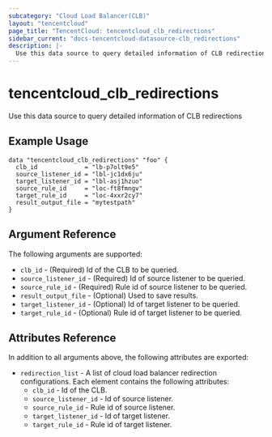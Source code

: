 ```yaml
---
subcategory: "Cloud Load Balancer(CLB)"
layout: "tencentcloud"
page_title: "TencentCloud: tencentcloud_clb_redirections"
sidebar_current: "docs-tencentcloud-datasource-clb_redirections"
description: |-
  Use this data source to query detailed information of CLB redirections
---
```


# tencentcloud_clb_redirections

Use this data source to query detailed information of CLB redirections

## Example Usage

```hcl
data "tencentcloud_clb_redirections" "foo" {
  clb_id             = "lb-p7olt9e5"
  source_listener_id = "lbl-jc1dx6ju"
  target_listener_id = "lbl-asj1hzuo"
  source_rule_id     = "loc-ft8fmngv"
  target_rule_id     = "loc-4xxr2cy7"
  result_output_file = "mytestpath"
}
```

## Argument Reference

The following arguments are supported:

* `clb_id` - (Required) Id of the CLB to be queried.
* `source_listener_id` - (Required) Id of source listener to be queried.
* `source_rule_id` - (Required) Rule id of source listener to be queried.
* `result_output_file` - (Optional) Used to save results.
* `target_listener_id` - (Optional) Id of target listener to be queried.
* `target_rule_id` - (Optional) Rule id of target listener to be queried.

## Attributes Reference

In addition to all arguments above, the following attributes are exported:

* `redirection_list` - A list of cloud load balancer redirection configurations. Each element contains the following attributes:
  * `clb_id` - Id of the CLB.
  * `source_listener_id` - Id of source listener.
  * `source_rule_id` - Rule id of source listener.
  * `target_listener_id` - Id of target listener.
  * `target_rule_id` - Rule id of target listener.


